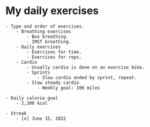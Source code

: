 # My daily exercises

	- Type and order of exercises.
		- Breathing exercises
			- Box breathing.
			- IMST breathing.
		- Daily exercises
			- Exercises for time.
			- Exercises for reps.
		- Cardio
			- Usually cardio is done on an exercise bike.
			- Sprints
				- Slow cardio ended by sprint, repeat.
			- Slow steady cardio
				- Weekly goal: 100 miles

	- Daily calorie goal
		- 2,300 kcal

	- Streak
		- [x] June 15, 2022
